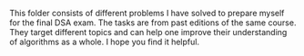 This folder consists of different problems I have solved to prepare myself for the final DSA exam. The tasks are from past editions of the same course. They target different topics and can help one improve their understanding of algorithms as a whole. I hope you find it helpful. 

